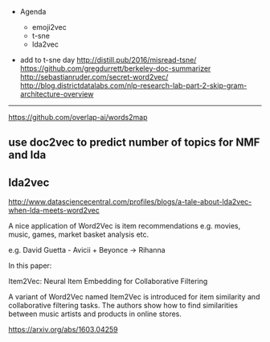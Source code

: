 - Agenda
    - emoji2vec
    - t-sne
    - lda2vec


- add to t-sne day http://distill.pub/2016/misread-tsne/
https://github.com/gregdurrett/berkeley-doc-summarizer
http://sebastianruder.com/secret-word2vec/
http://blog.districtdatalabs.com/nlp-research-lab-part-2-skip-gram-architecture-overview

----

https://github.com/overlap-ai/words2map

use doc2vec to predict number of topics for NMF and lda
----
lda2vec
----
http://www.datasciencecentral.com/profiles/blogs/a-tale-about-lda2vec-when-lda-meets-word2vec


A nice application of Word2Vec is item recommendations e.g. movies, music, games, market basket analysis etc.

e.g. David Guetta - Avicii + Beyonce -> Rihanna

In this paper:

Item2Vec: Neural Item Embedding for Collaborative Filtering

A variant of Word2Vec named Item2Vec is introduced for item similarity and collaborative filtering tasks. The authors show how to find similarities between music artists and products in online stores.

https://arxiv.org/abs/1603.04259